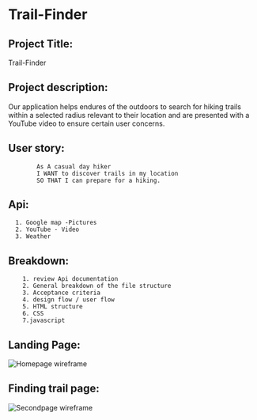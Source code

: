 # Trail-Finder
## Project Title: 
Trail-Finder
## Project description: 
Our application helps endures of the outdoors to search for hiking trails within a selected radius relevant to their location and are presented with a YouTube video to ensure certain user concerns.
## User story: 
            As A casual day hiker
            I WANT to discover trails in my location        
            SO THAT I can prepare for a hiking. 

## Api: 
      1. Google map -Pictures 
      2. YouTube - Video
      3. Weather 

## Breakdown: 
        1. review Api documentation
        2. General breakdown of the file structure
        3. Acceptance criteria
        4. design flow / user flow 
        5. HTML structure
        6. CSS
        7.javascript
        
       
       
## Landing Page: 
![Homepage wireframe](https://user-images.githubusercontent.com/73779089/127587717-01b69d89-2c4f-4a15-b3e5-f7413cae306f.PNG)

            
## Finding trail page:
![Secondpage wireframe](https://user-images.githubusercontent.com/73779089/127587517-13260176-d56e-4fdb-b4cf-c00b778b3e3c.PNG)


        

